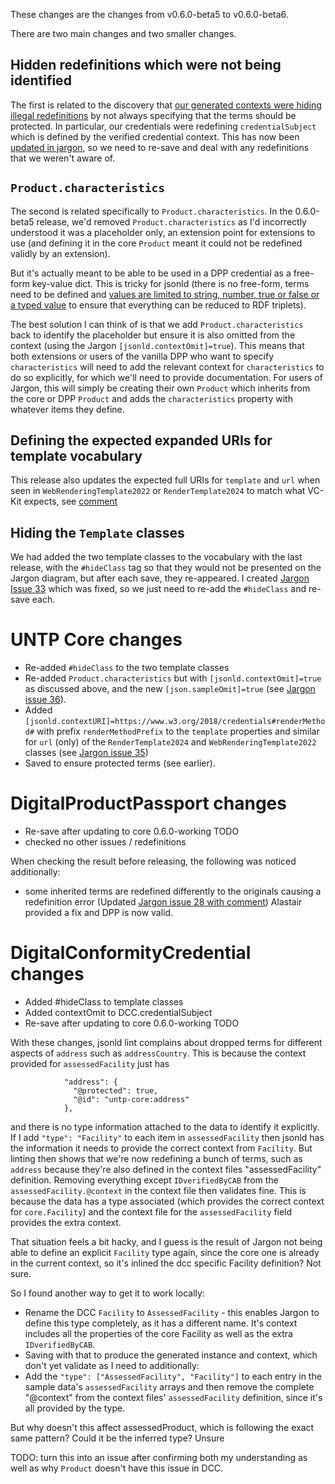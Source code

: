 These changes are the changes from v0.6.0-beta5 to v0.6.0-beta6.

There are two main changes and two smaller changes.


## Hidden redefinitions which were not being identified

The first is related to the discovery that [our generated contexts were hiding illegal redefinitions](https://github.com/uncefact/spec-untp/issues/316) by not always specifying that the terms should be protected. In particular, our credentials were redefining `credentialSubject` which is defined by the verified credential context. This has now been [updated in jargon](https://github.com/jargon-sh/issues/issues/34), so we need to re-save and deal with any redefinitions that we weren't aware of.


## `Product.characteristics`

The second is related specifically to `Product.characteristics`. In the 0.6.0-beta5 release, we'd removed `Product.characteristics` as I'd incorrectly understood it was a placeholder only, an extension point for extensions to use (and defining it in the core `Product` meant it could not be redefined validly by an extension).

But it's actually meant to be able to be used in a DPP credential as a free-form key-value dict. This is tricky for jsonld (there is no free-form, terms need to be defined and [values are limited to string, number, true or false or a typed value](https://www.w3.org/TR/json-ld11/#dfn-json-ld-value) to ensure that everything can be reduced to RDF triplets).

The best solution I can think of is that we add `Product.characteristics` back to identify the placeholder but ensure it is also omitted from the context (using the Jargon `[jsonld.contextOmit]=true`). This means that both extensions or users of the vanilla DPP who want to specify `characteristics` will need to add the relevant context for `characteristics` to do so explicitly, for which we'll need to provide documentation. For users of Jargon, this will simply be creating their own `Product` which inherits from the core or DPP `Product` and adds the `characteristics` property with whatever items they define.


## Defining the expected expanded URIs for template vocabulary

This release also updates the expected full URIs for `template` and `url` when seen in `WebRenderingTemplate2022` or `RenderTemplate2024` to match what VC-Kit expects, see [comment](https://github.com/uncefact/tests-untp/pull/221#discussion_r1978347001)


## Hiding the `Template` classes

We had added the two template classes to the vocabulary with the last release, with the `#hideClass` tag so that they would not be presented on the Jargon diagram, but after each save, they re-appeared. I created [Jargon Issue 33](https://github.com/jargon-sh/issues/issues/33) which was fixed, so we just need to re-add the `#hideClass` and re-save each.


# UNTP Core changes

- Re-added `#hideClass` to the two template classes
- Re-added `Product.characteristics` but with `[jsonld.contextOmit]=true` as discussed above, and the new `[json.sampleOmit]=true` (see [Jargon issue 36](https://github.com/jargon-sh/issues/issues/36)).
- Added `[jsonld.contextURI]=https://www.w3.org/2018/credentials#renderMethod#` with prefix `renderMethodPrefix` to the `template` properties and similar for `url` (only) of the `RenderTemplate2024` and `WebRenderingTemplate2022` classes (see [Jargon issue 35](https://github.com/jargon-sh/issues/issues/35))
- Saved to ensure protected terms (see earlier).


# DigitalProductPassport changes

- Re-save after updating to core 0.6.0-working TODO
- checked no other issues / redefinitions

When checking the result before releasing, the following was noticed additionally:
- some inherited terms are redefined differently to the originals causing a redefinition error (Updated [Jargon issue 28 with comment](https://github.com/jargon-sh/issues/issues/28#issuecomment-2695996220))
Alastair provided a fix and DPP is now valid.


# DigitalConformityCredential changes

- Added #hideClass to template classes
- Added contextOmit to DCC.credentialSubject
- Re-save after updating to core 0.6.0-working TODO

With these changes, jsonld lint complains about dropped terms for different aspects of `address` such as `addressCountry`. This is because the context provided for `assessedFacility` just has

```
            "address": {
              "@protected": true,
              "@id": "untp-core:address"
            },
```

and there is no type information attached to the data to identify it explicitly. If I add `"type": "Facility"` to each item in `assessedFacility` then jsonld has the information it needs to provide the correct context from `Facility`. But linting then shows that we're now redefining a bunch of terms, such as `address` because they're also defined in the context files "assessedFacility" definition. Removing everything except `IDverifiedByCAB` from the `assessedFacility.@context` in the context file then validates fine. This is because the data has a type associated (which provides the correct context for `core.Facility`) and the context file for the `assessedFacility` field provides the extra context.

That situation feels a bit hacky, and I guess is the result of Jargon not being able to define an explicit `Facility` type again, since the core one is already in the current context, so it's inlined the dcc specific Facility definition? Not sure.

So I found another way to get it to work locally:
- Rename the DCC `Facility` to `AssessedFacility` - this enables Jargon to define this type completely, as it has a different name. It's context includes all the properties of the core Facility as well as the extra `IDverifiedByCAB`.
- Saving with that to produce the generated instance and context, which don't yet validate as I need to additionally:
- Add the `"type": ["AssessedFacility", "Facility"]` to each entry in the sample data's `assessedFacility` arrays and then remove the complete "@context" from the context files' `assessedFacility` definition, since it's all provided by the type.

But why doesn't this affect assessedProduct, which is following the exact same pattern? Could it be the inferred type? Unsure

TODO: turn this into an issue after confirming both my understanding as well as why `Product` doesn't have this issue in DCC.


